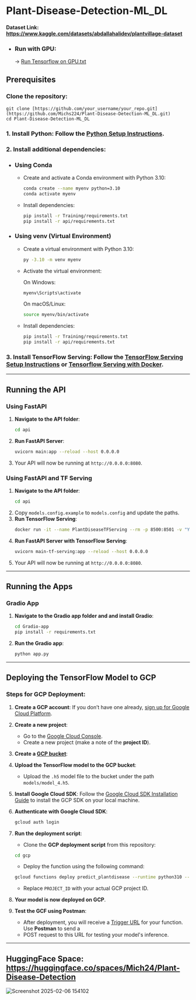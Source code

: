 # Plant-Disease-Detection-ML_DL

#### Dataset Link: https://www.kaggle.com/datasets/abdallahalidev/plantvillage-dataset

- ### Run with GPU:
  -> [Run Tensorflow on GPU.txt](https://github.com/Michs224/Plant-Disease-Detection-ML_DL/blob/main/requirements.txt)

## Prerequisites

### Clone the repository:
   ```
   git clone [https://github.com/your_username/your_repo.git](https://github.com/Michs224/Plant-Disease-Detection-ML_DL.git)
   cd Plant-Disease-Detection-ML_DL
   ```

### 1. Install Python: Follow the [Python Setup Instructions](https://www.python.org/downloads/).
### 2. Install additional dependencies:
  - ### Using Conda

    - Create and activate a Conda environment with Python 3.10:
       ```bash
       conda create --name myenv python=3.10
       conda activate myenv
       ```
    - Install dependencies:
       ```bash
       pip install -r Training/requirements.txt
       pip install -r api/requirements.txt
       ```

  - ### Using venv (Virtual Environment)

    - Create a virtual environment with Python 3.10:
       ```bash
       py -3.10 -m venv myenv
       ```
    - Activate the virtual environment:
      
      On Windows:
         ```bash
         myenv\Scripts\activate
         ```
      On macOS/Linux:
         ```bash
         source myenv/bin/activate
         ```
    - Install dependencies:
       ```bash
       pip install -r Training/requirements.txt
       pip install -r api/requirements.txt
       ```

### 3. **Install TensorFlow Serving**: Follow the [TensorFlow Serving Setup Instructions](https://www.tensorflow.org/tfx/guide/serving) or [Tensorflow Serving with Docker](https://www.tensorflow.org/tfx/serving/docker).

---

## Running the API

### Using FastAPI

1. **Navigate to the API folder**:
    ```bash
    cd api
    ```
2. **Run FastAPI Server**:
    ```bash
    uvicorn main:app --reload --host 0.0.0.0
    ```
3. Your API will now be running at `http://0.0.0.0:8080`.

### Using FastAPI and TF Serving

1. **Navigate to the API folder**:
    ```bash
    cd api
    ```
2. Copy `models.config.example` to `models.config` and update the paths.
3. **Run TensorFlow Serving**:
    ```bash
    docker run -it --name PlantDiseaseTFServing --rm -p 8500:8501 -v "Y:\Michh\Python\Projects\Plant Disease Detection":/Plant-Disease tensorflow/serving --rest_api_port=8501 --model_config_file=/Plant-Disease/models.config --allow_version_labels_for_unavailable_models
    ```
4. **Run FastAPI Server with TensorFlow Serving**:
    ```bash
    uvicorn main-tf-serving:app --reload --host 0.0.0.0
    ```
5. Your API will now be running at `http://0.0.0.0:8080`.

---

## Running the Apps

### Gradio App

1. **Navigate to the Gradio app folder and and install Gradio**:
    ```bash
    cd Gradio-app
    pip install -r requirements.txt
    ```
2. **Run the Gradio app**:
    ```bash
    python app.py
    ```

---

## Deploying the TensorFlow Model to GCP

### Steps for GCP Deployment:

1. **Create a GCP account**: If you don’t have one already, [sign up for Google Cloud Platform](https://cloud.google.com/).
2. **Create a new project**: 
    - Go to the [Google Cloud Console](https://console.cloud.google.com/).
    - Create a new project (make a note of the **project ID**).
3. **Create a [GCP bucket](https://console.cloud.google.com/storage/browser)**: 
4. **Upload the TensorFlow model to the GCP bucket**:
    - Upload the `.h5` model file to the bucket under the path `models/model_4.h5`.
5. **Install Google Cloud SDK**: Follow the [Google Cloud SDK Installation Guide](https://cloud.google.com/sdk/docs/install) to install the GCP SDK on your local machine.
6. **Authenticate with Google Cloud SDK**:
    ```bash
    gcloud auth login
    ```
7. **Run the deployment script**:
    - Clone the **GCP deployment script** from this repository:
    ```bash
    cd gcp
    ```
    - Deploy the function using the following command:
    ```bash
    gcloud functions deploy predict_plantdisease --runtime python310 --trigger-http --memory 2048 --timeout 540s --entry-point predict --project PROJECT_ID --allow-unauthenticated
    ```
    - Replace `PROJECT_ID` with your actual GCP project ID.

8. **Your model is now deployed on GCP**.
9. **Test the GCF using Postman**:
    - After deployment, you will receive a [Trigger URL](https://cloud.google.com/functions/docs/calling/http) for your function. Use **Postman** to send a
    - POST request to this URL for testing your model's inference.

---

## HuggingFace Space: https://huggingface.co/spaces/Mich24/Plant-Disease-Detection
![Screenshot 2025-02-06 154102](https://github.com/user-attachments/assets/9df65cbf-af7b-4400-be79-5921784ebb07)

